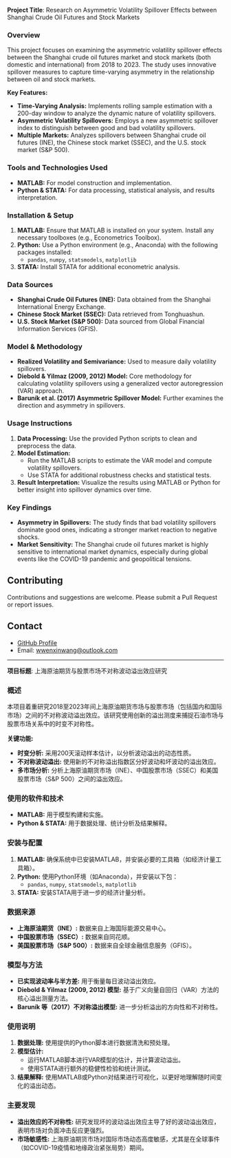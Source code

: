 **Project Title**: Research on Asymmetric Volatility Spillover Effects between Shanghai Crude Oil Futures and Stock Markets

### Overview
This project focuses on examining the asymmetric volatility spillover effects between the Shanghai crude oil futures market and stock markets (both domestic and international) from 2018 to 2023. The study uses innovative spillover measures to capture time-varying asymmetry in the relationship between oil and stock markets.

**Key Features:**
- **Time-Varying Analysis:** Implements rolling sample estimation with a 200-day window to analyze the dynamic nature of volatility spillovers.
- **Asymmetric Volatility Spillovers:** Employs a new asymmetric spillover index to distinguish between good and bad volatility spillovers.
- **Multiple Markets:** Analyzes spillovers between Shanghai crude oil futures (INE), the Chinese stock market (SSEC), and the U.S. stock market (S&P 500).

### Tools and Technologies Used
- **MATLAB:** For model construction and implementation.
- **Python & STATA:** For data processing, statistical analysis, and results interpretation.

### Installation & Setup
1. **MATLAB:** Ensure that MATLAB is installed on your system. Install any necessary toolboxes (e.g., Econometrics Toolbox).
2. **Python:** Use a Python environment (e.g., Anaconda) with the following packages installed:
   - `pandas`, `numpy`, `statsmodels`, `matplotlib`
3. **STATA:** Install STATA for additional econometric analysis.

### Data Sources
- **Shanghai Crude Oil Futures (INE):** Data obtained from the Shanghai International Energy Exchange.
- **Chinese Stock Market (SSEC):** Data retrieved from Tonghuashun.
- **U.S. Stock Market (S&P 500):** Data sourced from Global Financial Information Services (GFIS).

### Model & Methodology
- **Realized Volatility and Semivariance:** Used to measure daily volatility spillovers.
- **Diebold & Yilmaz (2009, 2012) Model:** Core methodology for calculating volatility spillovers using a generalized vector autoregression (VAR) approach.
- **Baruník et al. (2017) Asymmetric Spillover Model:** Further examines the direction and asymmetry in spillovers.

### Usage Instructions
1. **Data Processing:** Use the provided Python scripts to clean and preprocess the data.
2. **Model Estimation:**
   - Run the MATLAB scripts to estimate the VAR model and compute volatility spillovers.
   - Use STATA for additional robustness checks and statistical tests.
3. **Result Interpretation:** Visualize the results using MATLAB or Python for better insight into spillover dynamics over time.

### Key Findings
- **Asymmetry in Spillovers:** The study finds that bad volatility spillovers dominate good ones, indicating a stronger market reaction to negative shocks.
- **Market Sensitivity:** The Shanghai crude oil futures market is highly sensitive to international market dynamics, especially during global events like the COVID-19 pandemic and geopolitical tensions.

## Contributing

Contributions and suggestions are welcome. Please submit a Pull Request or report issues.

## Contact

- [GitHub Profile](https://github.com/cattwong)
- Email: wwenxinwang@outlook.com

---

**项目标题**: 上海原油期货与股票市场不对称波动溢出效应研究

### 概述
本项目着重研究2018至2023年间上海原油期货市场与股票市场（包括国内和国际市场）之间的不对称波动溢出效应。该研究使用创新的溢出测度来捕捉石油市场与股票市场关系中的时变不对称性。

**关键功能:**
- **时变分析:** 采用200天滚动样本估计，以分析波动溢出的动态性质。
- **不对称波动溢出:** 使用新的不对称溢出指数区分好波动和坏波动的溢出效应。
- **多市场分析:** 分析上海原油期货市场（INE）、中国股票市场（SSEC）和美国股票市场（S&P 500）之间的溢出效应。

### 使用的软件和技术
- **MATLAB:** 用于模型构建和实施。
- **Python & STATA:** 用于数据处理、统计分析及结果解释。

### 安装与配置
1. **MATLAB:** 确保系统中已安装MATLAB，并安装必要的工具箱（如经济计量工具箱）。
2. **Python:** 使用Python环境（如Anaconda），并安装以下包：
   - `pandas`, `numpy`, `statsmodels`, `matplotlib`
3. **STATA:** 安装STATA用于进一步的经济计量分析。

### 数据来源
- **上海原油期货（INE）:** 数据来自上海国际能源交易中心。
- **中国股票市场（SSEC）:** 数据来自同花顺。
- **美国股票市场（S&P 500）:** 数据来自全球金融信息服务（GFIS）。

### 模型与方法
- **已实现波动率与半方差:** 用于衡量每日波动溢出效应。
- **Diebold & Yilmaz (2009, 2012) 模型:** 基于广义向量自回归（VAR）方法的核心溢出测量方法。
- **Baruník 等（2017）不对称溢出模型:** 进一步分析溢出的方向性和不对称性。

### 使用说明
1. **数据处理:** 使用提供的Python脚本进行数据清洗和预处理。
2. **模型估计:**
   - 运行MATLAB脚本进行VAR模型的估计，并计算波动溢出。
   - 使用STATA进行额外的稳健性检验和统计测试。
3. **结果解释:** 使用MATLAB或Python对结果进行可视化，以更好地理解随时间变化的溢出动态。

### 主要发现
- **溢出效应的不对称性:** 研究发现坏的波动溢出效应主导了好的波动溢出效应，表明市场对负面冲击反应更强烈。
- **市场敏感性:** 上海原油期货市场对国际市场动态高度敏感，尤其是在全球事件（如COVID-19疫情和地缘政治紧张局势）期间。
